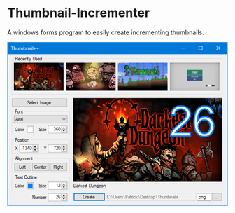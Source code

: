 # Thumbnail-Incrementer
A windows forms program to easily create incrementing thumbnails.

![Example](./Example++.PNG)
